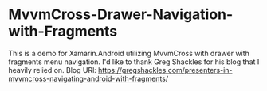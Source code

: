 # MvvmCross-Drawer-Navigation-with-Fragments

This is a demo for Xamarin.Android utilizing MvvmCross with drawer with fragments menu navigation. I'd like to thank Greg Shackles for his blog that I heavily relied on.
Blog URl: https://gregshackles.com/presenters-in-mvvmcross-navigating-android-with-fragments/
